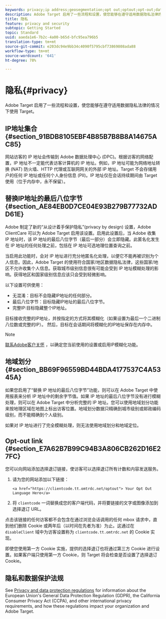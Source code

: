 ```yaml
---
keywords: privacy;ip address;geosegmentation;opt out;optout;opt-out;data privacy;government regulations;regulations;gdpr;ccpa
description: Adobe Target 启用了一些流程和设置，使您能够在遵守适用数据隐私法律的情况下使用 Target。
title: 隐私
feature: privacy and security
subtopic: Getting Started
topic: Standard
uuid: aaeda1e6-7b2c-4a00-b65d-bfc95ea796b5
translation-type: tm+mt
source-git-commit: e203dc94e9bb34c4090f5795cbf73869808ada88
workflow-type: tm+mt
source-wordcount: '641'
ht-degree: 78%

---
```



# 隐私{#privacy}

Adobe Target 启用了一些流程和设置，使您能够在遵守适用数据隐私法律的情况下使用 Target。

## IP地址集合 {#section_91BDB8105EBF4B85B7B8B8A14675AC85}

网站访客的 IP 地址会传输到 Adobe 数据处理中心 (DPC)。根据访客的网络配置，IP 地址不一定能代表访客计算机的 IP 地址。例如，IP 地址可能为网络地址转换 (NAT) 防火墙、HTTP 代理或互联网网关的外部 IP 地址。Target 不会存储用户的任何 IP 地址或任何个人身份信息 (PII)。IP 地址仅在会话持续期间由 Target 使用（位于内存中，永不保留）。

## 替换IP地址的最后八位字节 {#section_AE84EB0D7CE04E93B279B77732ADD61E}

Adobe 制定了新的“从设计着手保护隐私”(privacy by design) 设置，Adobe ClientCare 可以为 Adobe Target 启用该设置。启用此设置后，当 Adobe 收集 IP 地址时，该 IP 地址的最后八位字节（最后一部分）会立即隐藏。此匿名化发生在 IP 地址的任何处理之前，包括在 IP 地址可选地理位置查询之前。

当启用此功能时，会对 IP 地址进行充分地匿名化处理，以便它不能再被识别为个人信息。因此，Adobe Target 的使用符合国家/地区数据隐私法律，这些国家/地区不允许收集个人信息。获取城市级别信息很有可能会受到 IP 地址模糊处理的影响。获得地区和国家级别信息应该只会受到轻微影响。

以下设置可供使用：

* 无混淆：目标不会隐藏IP地址的任何部分。
* 最后八位字节：目标隐藏IP地址的最后八位字节。
* 完整IP:目标隐藏整个IP地址。

目标接收完整的IP地址，并按指定的方式将其模糊化（如果设置为最后一个二进制八位数或完整的IP）。 然后，目标在会话期间将模糊化的IP地址保存在内存中。

>[!NOTE]
>
>[联系Adobe客户关怀](/help/cmp-resources-and-contact-information.md#reference_ACA3391A00EF467B87930A450050077C) ，以确定您当前使用的设置或启用IP模糊化功能。

## 地域划分 {#section_BB69F96559BD44BDA4177537C4A5345A}

如果您启用了“替换 IP 地址的最后八位字节”功能，则可以在 Adobe Target 中使用报表来分析 IP 地址中的剩余字节值。如果 IP 地址的最后八位字节没有进行模糊处理，则可以在 Adobe Target 中分析完整的 IP 地址。您可以使用地域划分功能来按地理区域在地图上标出访客位置。地域划分数据只精确到城市级别或邮政编码级别，而不能精确到个人级别。

如果对 IP 地址进行了完全模糊处理，则无法使用地域划分和地域定位。

## Opt-out link {#section_E7A62B7B99C94B3A806CB262D16E27FC}

您可以向网站添加选择退订链接，使访客可以选择退订所有计数和内容发送服务。

1. 请为您的网站添加以下链接：

   `<a href="https://clientcode.tt.omtrdc.net/optout"> Your Opt Out Language Here</a>`
1. 将 `clientcode` 一词替换成您的客户端代码，并将要链接的文字或图像添加到选择退订 URL。

点击该链接的任何访客都不会包含在通过浏览会话调用的任何 mbox 请求中，直到他们删除 Cookie 或两年后（以时间在先者为准）为止。这通过在 `disableClient` 域中为访客设置称为 `clientcode.tt.omtrdc.net` 的 Cookie 实现。

即使您使用第一方 Cookie 实施，提供的选择退订也将通过第三方 Cookie 进行设置。如果客户端只使用第一方 Cookie，则 Target 将会检查是否设置了选择退订 Cookie。

## 隐私和数据保护法规

See [Privacy and data protection regulations](/help/c-implementing-target/c-considerations-before-you-implement-target/c-privacy/cmp-privacy-and-general-data-protection-regulation.md) for information about the European Union&#39;s General Data Protection Regulation (GDPR), the California Consumer Privacy Act (CCPA), and other international privacy requirements, and how these regulations impact your organization and Adobe Target.
